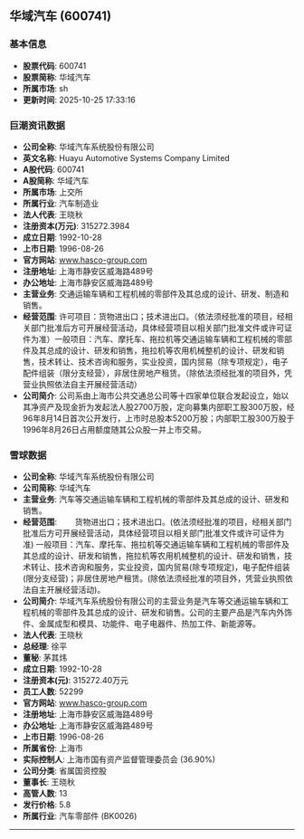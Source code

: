 ## 华域汽车 (600741)

### 基本信息

- **股票代码**: 600741
- **股票简称**: 华域汽车
- **所属市场**: sh
- **更新时间**: 2025-10-25 17:33:16

### 巨潮资讯数据

- **公司全称**: 华域汽车系统股份有限公司
- **英文名称**: Huayu Automotive Systems Company Limited
- **A股代码**: 600741
- **A股简称**: 华域汽车
- **所属市场**: 上交所
- **所属行业**: 汽车制造业
- **法人代表**: 王晓秋
- **注册资本(万元)**: 315272.3984
- **成立日期**: 1992-10-28
- **上市日期**: 1996-08-26
- **官方网站**: www.hasco-group.com
- **注册地址**: 上海市静安区威海路489号
- **办公地址**: 上海市静安区威海路489号
- **主营业务**: 交通运输车辆和工程机械的零部件及其总成的设计、研发、制造和销售。
- **经营范围**: 许可项目：货物进出口；技术进出口。（依法须经批准的项目，经相关部门批准后方可开展经营活动，具体经营项目以相关部门批准文件或许可证件为准）一般项目：汽车、摩托车、拖拉机等交通运输车辆和工程机械的零部件及其总成的设计、研发和销售，拖拉机等农用机械整机的设计、研发和销售，技术转让、技术咨询和服务，实业投资，国内贸易（除专项规定），电子配件组装（限分支经营），非居住房地产租赁。（除依法须经批准的项目外，凭营业执照依法自主开展经营活动）
- **公司简介**: 公司系由上海市公共交通总公司等十四家单位联合发起设立，始以其净资产及现金折为发起法人股2700万股，定向募集内部职工股300万股，经96年8月14日首次公开发行，上市时总股本5200万股；内部职工股300万股于1996年8月26日占用额度随其公众股一并上市交易。

### 雪球数据

- **公司全称**: 华域汽车系统股份有限公司
- **公司简称**: 华域汽车
- **主营业务**: 汽车等交通运输车辆和工程机械的零部件及其总成的设计、研发和销售。
- **经营范围**: 　　货物进出口；技术进出口。(依法须经批准的项目，经相关部门批准后方可开展经营活动，具体经营项目以相关部门批准文件或许可证件为准) 一般项目：汽车、摩托车、拖拉机等交通运输车辆和工程机械的零部件及其总成的设计、研发和销售，拖拉机等农用机械整机的设计、研发和销售，技术转让、技术咨询和服务，实业投资，国内贸易(除专项规定)，电子配件组装(限分支经营)；非居住房地产租赁。(除依法须经批准的项目外，凭营业执照依法自主开展经营活动)。
- **公司简介**: 华域汽车系统股份有限公司的主营业务是汽车等交通运输车辆和工程机械的零部件及其总成的设计、研发和销售。公司的主要产品是汽车内外饰件、金属成型和模具、功能件、电子电器件、热加工件、新能源等。
- **法人代表**: 王晓秋
- **总经理**: 徐平
- **董秘**: 茅其炜
- **成立日期**: 1992-10-28
- **注册资本(元)**: 315272.40万元
- **员工人数**: 52299
- **官方网站**: www.hasco-group.com
- **注册地址**: 上海市静安区威海路489号
- **办公地址**: 上海市静安区威海路489号
- **上市日期**: 1996-08-26
- **所属省份**: 上海市
- **实际控制人**: 上海市国有资产监督管理委员会 (36.90%)
- **公司分类**: 省属国资控股
- **董事长**: 王晓秋
- **高管人数**: 13
- **发行价格**: 5.8
- **所属行业**: 汽车零部件 (BK0026)

---